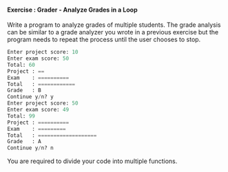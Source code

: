 #### Exercise : Grader - Analyze Grades in a Loop


Write a program to analyze grades of multiple students. The grade analysis can be similar to <trigger trigger="click" for="modal:analyzeGradesInLoop-gradeAnalyzer">a grade analyzer you wrote in a previous exercise</trigger> but the program needs to repeat the process until the user chooses to stop.
```python
Enter project score: 10
Enter exam score: 50
Total: 60
Project : ==
Exam    : ==========
Total   : ============
Grade   : B
Continue y/n? y
Enter project score: 50
Enter exam score: 49
Total: 99
Project : ==========
Exam    : =========
Total   : ===================
Grade   : A
Continue y/n? n
```
You are required to divide your code into multiple functions.

<modal large title="" id="modal:analyzeGradesInLoop-gradeAnalyzer">
  <include src="../if/e-grades.md"/>
</modal>